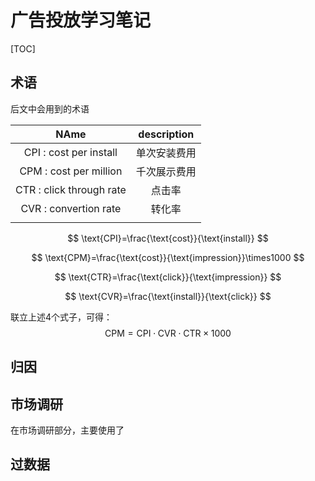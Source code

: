# 广告投放学习笔记

[TOC]

> 

## 术语

后文中会用到的术语

|           NAme           | description  |
| :----------------------: | :----------: |
|  CPI : cost per install  | 单次安装费用 |
|  CPM : cost per million  | 千次展示费用 |
| CTR : click through rate |    点击率    |
|  CVR : convertion rate   |    转化率    |
|                          |              |

$$
\text{CPI}=\frac{\text{cost}}{\text{install}}
$$

$$
\text{CPM}=\frac{\text{cost}}{\text{impression}}\times1000
$$

$$
\text{CTR}=\frac{\text{click}}{\text{impression}}
$$

$$
\text{CVR}=\frac{\text{install}}{\text{click}}
$$

联立上述4个式子，可得：
$$
\text{CPM}=\text{CPI}\cdot\text{CVR}\cdot\text{CTR}\times1000
$$




## 归因

## 市场调研

在市场调研部分，主要使用了

## 过数据
